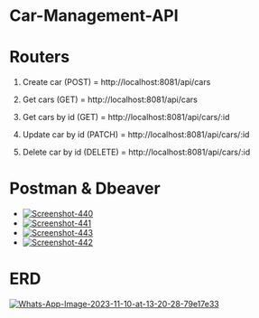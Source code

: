 # Car-Management-API


# Routers
1. Create car (POST) = http://localhost:8081/api/cars
   
2. Get cars (GET) = http://localhost:8081/api/cars
3. Get cars by id (GET) = http://localhost:8081/api/cars/:id
   
4. Update car by id (PATCH) = http://localhost:8081/api/cars/:id
   
5. Delete car by id (DELETE) = http://localhost:8081/api/cars/:id
   
# Postman & Dbeaver
- <a href="https://ibb.co/NthBXLq"><img src="https://i.ibb.co/rFPrgZh/Screenshot-440.png" alt="Screenshot-440" border="0"></a>
- <a href="https://ibb.co/8DGKfdC"><img src="https://i.ibb.co/N6fVJmv/Screenshot-441.png" alt="Screenshot-441" border="0"></a>
- <a href="https://ibb.co/8c1SgRV"><img src="https://i.ibb.co/KwT3xQH/Screenshot-443.png" alt="Screenshot-443" border="0"></a>
- <a href="https://ibb.co/mcTnW7w"><img src="https://i.ibb.co/BC3hMRx/Screenshot-442.png" alt="Screenshot-442" border="0"></a>

# ERD
<a href="https://imgbb.com/"><img src="https://i.ibb.co/nc7dzv2/Whats-App-Image-2023-11-10-at-13-20-28-79e17e33.jpg" alt="Whats-App-Image-2023-11-10-at-13-20-28-79e17e33" border="0"></a>

